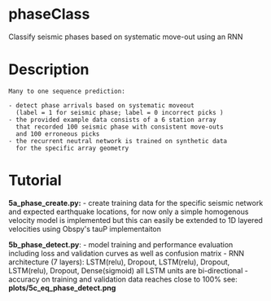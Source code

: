 # phaseClass
Classify seismic phases based on systematic move-out using an RNN

# Description

    Many to one sequence prediction:

    - detect phase arrivals based on systematic moveout 
      (label = 1 for seismic phase; label = 0 incorrect picks )
    - the provided example data consists of a 6 station array 
      that recorded 100 seismic phase with consistent move-outs
      and 100 erroneous picks
    - the recurrent neutral network is trained on synthetic data 
      for the specific array geometry

# Tutorial

  **5a_phase_create.py:** - create training data for the specific seismic network and expected earthquake locations,
                         for now only a simple homogenous velocity model is implemented but this can easily be extended
                         to 1D layered velocities using Obspy's tauP implementaiton
                         
  **5b_phase_detect.py**: - model training and performance evaluation including loss and validation curves as well as confusion
                            matrix
                          - RNN architecture (7 layers): LSTM(relu), Dropout, LSTM(relu), Dropout, LSTM(relu), Dropout, Dense(sigmoid)
                            all LSTM units are bi-directional
                          - accuracy on training and validation data reaches close to 100% see: **plots/5c_eq_phase_detect.png**

